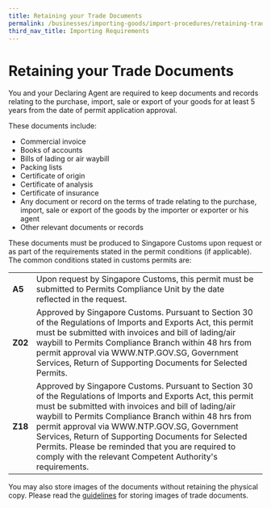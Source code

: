 ```yaml
---
title: Retaining your Trade Documents
permalink: /businesses/importing-goods/import-procedures/retaining-trade-documents/
third_nav_title: Importing Requirements
---
```

# Retaining your Trade Documents

You and your Declaring Agent are required to keep documents and records relating to the purchase, import, sale or export of your goods for at least 5 years from the date of permit application approval.

These documents include:

-   Commercial invoice
-   Books of accounts
-   Bills of lading or air waybill
-   Packing lists
-   Certificate of origin
-   Certificate of analysis
-   Certificate of insurance
-   Any document or record on the terms of trade relating to the purchase, import, sale or export of the goods by the importer or exporter or his agent
-   Other relevant documents or records

These documents must be produced to Singapore Customs upon request or as part of the requirements stated in the permit conditions (if applicable). The common conditions stated in customs permits are:

|  |  |
|--|--|
| **A5** | Upon request by Singapore Customs, this permit must be submitted to Permits Compliance Unit by the date reflected in the request. |
| **Z02** | Approved by Singapore Customs. Pursuant to Section 30 of the Regulations of Imports and Exports Act, this permit must be submitted with invoices and bill of lading/air waybill to Permits Compliance Branch within 48 hrs from permit approval via WWW.NTP.GOV.SG, Government Services, Return of Supporting Documents for Selected Permits.|
| **Z18** | Approved by Singapore Customs. Pursuant to Section 30 of the Regulations of Imports and Exports Act, this permit must be submitted with invoices and bill of lading/air waybill to Permits Compliance Branch within 48 hrs from permit approval via WWW.NTP.GOV.SG, Government Services, Return of Supporting Documents for Selected Permits. Please be reminded that you are required to comply with the relevant Competent Authority's requirements.|

You may also store images of the documents without retaining the physical copy. Please read the  [guidelines](/files/businesses/customs-guide-on-keeping-and-maintaining-records-in-image-system.pdf)  for storing images of trade documents.
